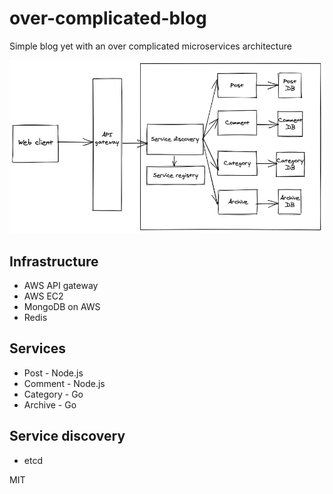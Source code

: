 # over-complicated-blog

Simple blog yet with an over complicated microservices architecture

![alt text](/docs/over-complicated-blog.png "architecture diagram")

## Infrastructure

- AWS API gateway
- AWS EC2
- MongoDB on AWS
- Redis

## Services

- Post - Node.js
- Comment - Node.js
- Category - Go
- Archive - Go

## Service discovery

- etcd

MIT
